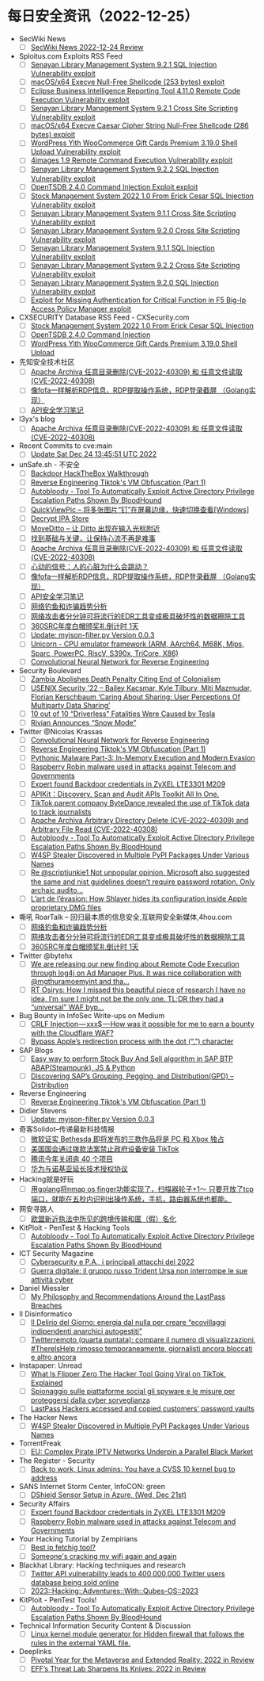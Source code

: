 # 每日安全资讯（2022-12-25）

- SecWiki News
  - [ ] [SecWiki News 2022-12-24 Review](http://www.sec-wiki.com/?2022-12-24)
- Sploitus.com Exploits RSS Feed
  - [ ] [Senayan Library Management System 9.2.1 SQL Injection Vulnerability exploit](https://sploitus.com/exploit?id=1337DAY-ID-38119&utm_source=rss&utm_medium=rss)
  - [ ] [macOS/x64 Execve Null-Free Shellcode (253 bytes) exploit](https://sploitus.com/exploit?id=1337DAY-ID-38121&utm_source=rss&utm_medium=rss)
  - [ ] [Eclipse Business Intelligence Reporting Tool 4.11.0 Remote Code Execution Vulnerability exploit](https://sploitus.com/exploit?id=1337DAY-ID-38125&utm_source=rss&utm_medium=rss)
  - [ ] [Senayan Library Management System 9.2.1 Cross Site Scripting Vulnerability exploit](https://sploitus.com/exploit?id=1337DAY-ID-38118&utm_source=rss&utm_medium=rss)
  - [ ] [macOS/x64 Execve Caesar Cipher String Null-Free Shellcode (286 bytes) exploit](https://sploitus.com/exploit?id=1337DAY-ID-38122&utm_source=rss&utm_medium=rss)
  - [ ] [WordPress Yith WooCommerce Gift Cards Premium 3.19.0 Shell Upload Vulnerability exploit](https://sploitus.com/exploit?id=1337DAY-ID-38127&utm_source=rss&utm_medium=rss)
  - [ ] [4images 1.9 Remote Command Execution Vulnerability exploit](https://sploitus.com/exploit?id=1337DAY-ID-38123&utm_source=rss&utm_medium=rss)
  - [ ] [Senayan Library Management System 9.2.2 SQL Injection Vulnerability exploit](https://sploitus.com/exploit?id=1337DAY-ID-38120&utm_source=rss&utm_medium=rss)
  - [ ] [OpenTSDB 2.4.0 Command Injection Exploit exploit](https://sploitus.com/exploit?id=1337DAY-ID-38128&utm_source=rss&utm_medium=rss)
  - [ ] [Stock Management System 2022 1.0 From Erick Cesar SQL Injection Vulnerability exploit](https://sploitus.com/exploit?id=1337DAY-ID-38126&utm_source=rss&utm_medium=rss)
  - [ ] [Senayan Library Management System 9.1.1 Cross Site Scripting Vulnerability exploit](https://sploitus.com/exploit?id=1337DAY-ID-38115&utm_source=rss&utm_medium=rss)
  - [ ] [Senayan Library Management System 9.2.0 Cross Site Scripting Vulnerability exploit](https://sploitus.com/exploit?id=1337DAY-ID-38116&utm_source=rss&utm_medium=rss)
  - [ ] [Senayan Library Management System 9.1.1 SQL Injection Vulnerability exploit](https://sploitus.com/exploit?id=1337DAY-ID-38114&utm_source=rss&utm_medium=rss)
  - [ ] [Senayan Library Management System 9.2.2 Cross Site Scripting Vulnerability exploit](https://sploitus.com/exploit?id=1337DAY-ID-38124&utm_source=rss&utm_medium=rss)
  - [ ] [Senayan Library Management System 9.2.0 SQL Injection Vulnerability exploit](https://sploitus.com/exploit?id=1337DAY-ID-38117&utm_source=rss&utm_medium=rss)
  - [ ] [Exploit for Missing Authentication for Critical Function in F5 Big-Ip Access Policy Manager exploit](https://sploitus.com/exploit?id=E2690F56-34D9-5735-A733-8193CE2B6DBE&utm_source=rss&utm_medium=rss)
- CXSECURITY Database RSS Feed - CXSecurity.com
  - [ ] [Stock Management System 2022 1.0 From Erick Cesar SQL Injection](https://cxsecurity.com/issue/WLB-2022120045)
  - [ ] [OpenTSDB 2.4.0 Command Injection](https://cxsecurity.com/issue/WLB-2022120044)
  - [ ] [WordPress Yith WooCommerce Gift Cards Premium 3.19.0 Shell Upload](https://cxsecurity.com/issue/WLB-2022120043)
- 先知安全技术社区
  - [ ] [Apache Archiva 任意目录删除(CVE-2022-40309) 和 任意文件读取(CVE-2022-40308)](https://xz.aliyun.com/t/11979)
  - [ ] [像fofa一样解析RDP信息，RDP提取操作系统，RDP登录截屏 （Golang实现）](https://xz.aliyun.com/t/11978)
  - [ ] [API安全学习笔记](https://xz.aliyun.com/t/11977)
- l3yx's blog
  - [ ] [Apache Archiva 任意目录删除(CVE-2022-40309) 和 任意文件读取(CVE-2022-40308)](https://l3yx.github.io/2022/12/24/Apache-Archiva-%E4%BB%BB%E6%84%8F%E7%9B%AE%E5%BD%95%E5%88%A0%E9%99%A4-CVE-2022-40309-%E5%92%8C-%E4%BB%BB%E6%84%8F%E6%96%87%E4%BB%B6%E8%AF%BB%E5%8F%96-CVE-2022-40308/)
- Recent Commits to cve:main
  - [ ] [Update Sat Dec 24 13:45:51 UTC 2022](https://github.com/trickest/cve/commit/2bc7f779f06eccf56574370c16e735b9b6302c3e)
- unSafe.sh - 不安全
  - [ ] [Backdoor HackTheBox Walkthrough](https://buaq.net/go-141277.html)
  - [ ] [Reverse Engineering Tiktok's VM Obfuscation (Part 1)](https://buaq.net/go-141281.html)
  - [ ] [Autobloody - Tool To Automatically Exploit Active Directory Privilege Escalation Paths Shown By BloodHound](https://buaq.net/go-141265.html)
  - [ ] [QuickViewPic – 将多张图片“钉”在屏幕边缘，快速切换查看[Windows]](https://buaq.net/go-141263.html)
  - [ ] [Decrypt IPA Store](https://buaq.net/go-141261.html)
  - [ ] [MoveDitto – 让 Ditto 出现在输入光标附近](https://buaq.net/go-141264.html)
  - [ ] [找到基础与关键，让保持心流不再是难事](https://buaq.net/go-141267.html)
  - [ ] [Apache Archiva 任意目录删除(CVE-2022-40309) 和 任意文件读取(CVE-2022-40308)](https://buaq.net/go-141257.html)
  - [ ] [心动的信号：人的心脏为什么会跳动？​](https://buaq.net/go-141249.html)
  - [ ] [像fofa一样解析RDP信息，RDP提取操作系统，RDP登录截屏 （Golang实现）](https://buaq.net/go-141258.html)
  - [ ] [API安全学习笔记](https://buaq.net/go-141259.html)
  - [ ] [网络钓鱼和诈骗趋势分析](https://buaq.net/go-141239.html)
  - [ ] [网络攻击者分分钟可将流行的EDR工具变成极具破坏性的数据擦除工具](https://buaq.net/go-141240.html)
  - [ ] [360SRC年度白帽颁奖礼倒计时 1天](https://buaq.net/go-141229.html)
  - [ ] [Update: myjson-filter.py Version 0.0.3](https://buaq.net/go-141216.html)
  - [ ] [Unicorn - CPU emulator framework (ARM, AArch64, M68K, Mips, Sparc, PowerPC, RiscV, S390x, TriCore, X86)](https://buaq.net/go-141206.html)
  - [ ] [Convolutional Neural Network for Reverse Engineering](https://buaq.net/go-141199.html)
- Security Boulevard
  - [ ] [Zambia Abolishes Death Penalty Citing End of Colonialism](https://securityboulevard.com/2022/12/zambia-abolishes-death-penalty-citing-end-of-colonialism/)
  - [ ] [USENIX Security ’22 – Bailey Kacsmar, Kyle Tilbury, Miti Mazmudar, Florian Kerschbaum ‘Caring About Sharing: User Perceptions Of Multiparty Data Sharing’](https://securityboulevard.com/2022/12/usenix-security-22-bailey-kacsmar-kyle-tilbury-miti-mazmudar-florian-kerschbaum-caring-about-sharing-user-perceptions-of-multiparty-data-sharing/)
  - [ ] [10 out of 10 “Driverless” Fatalities Were Caused by Tesla](https://securityboulevard.com/2022/12/10-out-of-10-driverless-fatalities-were-caused-by-tesla/)
  - [ ] [Rivian Announces “Snow Mode”](https://securityboulevard.com/2022/12/rivian-announces-snow-mode/)
- Twitter @Nicolas Krassas
  - [ ] [Convolutional Neural Network for Reverse Engineering](https://twitter.com/Dinosn/status/1606724740408029184)
  - [ ] [Reverse Engineering Tiktok's VM Obfuscation (Part 1)](https://twitter.com/Dinosn/status/1606724711815479296)
  - [ ] [Pythonic Malware Part-3: In-Memory Execution and Modern Evasion](https://twitter.com/Dinosn/status/1606709123399172096)
  - [ ] [Raspberry Robin malware used in attacks against Telecom and Governments](https://twitter.com/Dinosn/status/1606708841235750912)
  - [ ] [Expert found Backdoor credentials in ZyXEL LTE3301 M209](https://twitter.com/Dinosn/status/1606708802413273094)
  - [ ] [APIKit：Discovery, Scan and Audit APIs Toolkit All In One.](https://twitter.com/Dinosn/status/1606648865809219586)
  - [ ] [TikTok parent company ByteDance revealed the use of TikTok data to track journalists](https://twitter.com/Dinosn/status/1606648225267605505)
  - [ ] [Apache Archiva Arbitrary Directory Delete (CVE-2022-40309) and Arbitrary File Read (CVE-2022-40308)](https://twitter.com/Dinosn/status/1606648180606734337)
  - [ ] [Autobloody - Tool To Automatically Exploit Active Directory Privilege Escalation Paths Shown By BloodHound](https://twitter.com/Dinosn/status/1606647822035652610)
  - [ ] [W4SP Stealer Discovered in Multiple PyPI Packages Under Various Names](https://twitter.com/Dinosn/status/1606647794646786051)
  - [ ] [Re @scriptjunkie1 Not unpopular opinion. Microsoft also suggested the same and nist guidelines doesn’t require password rotation. Only archaic audito...](https://twitter.com/Dinosn/status/1606604273873260544)
  - [ ] [L’art de l’évasion: How Shlayer hides its configuration inside Apple proprietary DMG files](https://twitter.com/Dinosn/status/1606546826005516292)
- 嘶吼 RoarTalk – 回归最本质的信息安全,互联网安全新媒体,4hou.com
  - [ ] [网络钓鱼和诈骗趋势分析](https://www.4hou.com/posts/ykj6)
  - [ ] [网络攻击者分分钟可将流行的EDR工具变成极具破坏性的数据擦除工具](https://www.4hou.com/posts/oJ1Y)
  - [ ] [360SRC年度白帽颁奖礼倒计时 1天](https://www.4hou.com/posts/4KB7)
- Twitter @bytehx
  - [ ] [We are releasing our new finding about Remote Code Execution through log4j on Ad Manager Plus. It was nice collaboration with @mgthuramoemyint and tha...](https://twitter.com/bytehx343/status/1606658410258509824)
  - [ ] [RT Osirys: How I missed this beautiful piece of research I have no idea, I’m sure I might not be the only one. TL;DR they had a “universal” WAF byp...](https://twitter.com/osiryszzz/status/1606470124344856576)
- Bug Bounty in InfoSec Write-ups on Medium
  - [ ] [CRLF Injection — xxx$ — How was it possible for me to earn a bounty with the Cloudflare WAF?](https://infosecwriteups.com/crlf-injection-xxx-how-was-it-possible-for-me-to-earn-a-bounty-with-the-cloudflare-waf-f581506f97f5?source=rss----7b722bfd1b8d--bug_bounty)
  - [ ] [Bypass Apple’s redirection process with the dot (“.”) character](https://infosecwriteups.com/bypass-apples-redirection-process-with-the-dot-character-c47d40537202?source=rss----7b722bfd1b8d--bug_bounty)
- SAP Blogs
  - [ ] [Easy way to perform Stock Buy And Sell algorithm in SAP BTP ABAP(Steampunk), JS & Python](https://blogs.sap.com/2022/12/24/easy-way-to-perform-stock-buy-and-sell-algorithm-in-sap-btp-abapsteampunk-js-python/)
  - [ ] [Discovering SAP’s Grouping, Pegging, and Distribution(GPD) – Distribution](https://blogs.sap.com/2022/12/24/discovering-saps-grouping-pegging-and-distributiongpd-distribution/)
- Reverse Engineering
  - [ ] [Reverse Engineering Tiktok's VM Obfuscation (Part 1)](https://www.reddit.com/r/ReverseEngineering/comments/zubos7/reverse_engineering_tiktoks_vm_obfuscation_part_1/)
- Didier Stevens
  - [ ] [Update: myjson-filter.py Version 0.0.3](https://blog.didierstevens.com/2022/12/24/update-myjson-filter-py-version-0-0-3/)
- 奇客Solidot–传递最新科技情报
  - [ ] [微软证实 Bethesda 即将发布的三款作品将是 PC 和 Xbox 独占](https://www.solidot.org/story?sid=73750)
  - [ ] [美国国会通过拨款法案禁止政府设备安装 TikTok](https://www.solidot.org/story?sid=73749)
  - [ ] [腾讯今年关闭逾 40 个项目](https://www.solidot.org/story?sid=73748)
  - [ ] [华为与诺基亚延长技术授权协议](https://www.solidot.org/story?sid=73747)
- Hacking就是好玩
  - [ ] [用golang将nmap os finger功能实现了，扫描器轮子+1～ 只要开放了tcp端口，就能在五秒内识别出操作系统，手机，路由器系统也都能。](https://mp.weixin.qq.com/s?__biz=MzU2NzcwNTY3Mg==&mid=2247484628&idx=1&sn=bc49ebef8e160a51cd7eee0020dd27b9&chksm=fc986df3cbefe4e54c3deeb1648e31aa81a69d55109ff74944a9d71ad679ef0cdda8ed82fb07&scene=58&subscene=0#rd)
- 网安寻路人
  - [ ] [欧盟新近执法中所见的跨境传输和匿（假）名化](https://mp.weixin.qq.com/s?__biz=MzIxODM0NDU4MQ==&mid=2247497582&idx=1&sn=283a8cce070763340d46579117f5de5a&chksm=97e94a84a09ec392b71f52c753314ff7211bccb0959f014159ab27f24353945ed32fc60a3684&scene=58&subscene=0#rd)
- KitPloit - PenTest & Hacking Tools
  - [ ] [Autobloody - Tool To Automatically Exploit Active Directory Privilege Escalation Paths Shown By BloodHound](http://www.kitploit.com/2022/12/autobloody-tool-to-automatically.html)
- ICT Security Magazine
  - [ ] [Cybersecurity e P.A., i principali attacchi del 2022](https://www.ictsecuritymagazine.com/notizie/cybersecurity-e-p-a-i-principali-attacchi-del-2022/)
  - [ ] [Guerra digitale: il gruppo russo Trident Ursa non interrompe le sue attività cyber](https://www.ictsecuritymagazine.com/notizie/guerra-digitale-il-gruppo-russo-trident-ursa-non-interrompe-le-sue-attivita-cyber/)
- Daniel Miessler
  - [ ] [My Philosophy and Recommendations Around the LastPass Breaches](https://danielmiessler.com/blog/my-philosophy-and-recommendations-around-the-lastpass-breaches/)
- Il Disinformatico
  - [ ] [Il Delirio del Giorno: energia dal nulla per creare “ecovillaggi indipendenti anarchici autogestiti”](http://attivissimo.blogspot.com/2022/12/il-delirio-del-giorno-energia-dal-nulla.html)
  - [ ] [Twitterremoto (quarta puntata): compare il numero di visualizzazioni, #ThereIsHelp rimosso temporaneamente, giornalisti ancora bloccati e altro ancora](http://attivissimo.blogspot.com/2022/12/twitterremoto-quarta-puntata-compare-il.html)
- Instapaper: Unread
  - [ ] [What Is Flipper Zero The Hacker Tool Going Viral on TikTok, Explained](https://www.wired.com/story/what-is-flipper-zero-tiktok/)
  - [ ] [Spionaggio sulle piattaforme social gli spyware e le misure per proteggersi dalla cyber sorveglianza](https://www.cybersecurity360.it/nuove-minacce/spionaggio-sulle-piattaforme-social-gli-spyware-e-le-misure-per-proteggersi-dalla-cyber-sorveglianza/)
  - [ ] [LastPass Hackers accessed and copied customers’ password vaults](https://www-therecord.recfut.com/lastpass-hackers-accessed-and-copied-customers-password-vaults/)
- The Hacker News
  - [ ] [W4SP Stealer Discovered in Multiple PyPI Packages Under Various Names](https://thehackernews.com/2022/12/w4sp-stealer-discovered-in-multiple.html)
- TorrentFreak
  - [ ] [EU: Complex Pirate IPTV Networks Underpin a Parallel Black Market](https://torrentfreak.com/eu-complex-pirate-iptv-networks-underpin-a-parallel-black-market-221224/)
- The Register - Security
  - [ ] [Back to work, Linux admins: You have a CVSS 10 kernel bug to address](https://go.theregister.com/feed/www.theregister.com/2022/12/24/back_to_work_linux_admins/)
- SANS Internet Storm Center, InfoCON: green
  - [ ] [DShield Sensor Setup in Azure, (Wed, Dec 21st)](https://isc.sans.edu/diary/rss/29370)
- Security Affairs
  - [ ] [Expert found Backdoor credentials in ZyXEL LTE3301 M209](https://securityaffairs.co/wordpress/139974/hacking/backdoor-credentials-zyxel-lte3301-m209.html)
  - [ ] [Raspberry Robin malware used in attacks against Telecom and Governments](https://securityaffairs.co/wordpress/139964/breaking-news/raspberry-robin-targets-telecom-governments.html)
- Your Hacking Tutorial by Zempirians
  - [ ] [Best ip fetchig tool?](https://www.reddit.com/r/HowToHack/comments/zu8g92/best_ip_fetchig_tool/)
  - [ ] [Someone's cracking my wifi again and again](https://www.reddit.com/r/HowToHack/comments/zucvce/someones_cracking_my_wifi_again_and_again/)
- Blackhat Library: Hacking techniques and research
  - [ ] [Twitter API vulnerability leads to 400,000,000 Twitter users database being sold online](https://www.reddit.com/r/blackhat/comments/zudbyd/twitter_api_vulnerability_leads_to_400000000/)
  - [ ] [2023::Hacking::Adventures::With::Qubes-OS::2023](https://www.reddit.com/r/blackhat/comments/ztwx1o/2023hackingadventureswithqubesos2023/)
- KitPloit - PenTest Tools!
  - [ ] [Autobloody - Tool To Automatically Exploit Active Directory Privilege Escalation Paths Shown By BloodHound](http://www.kitploit.com/2022/12/autobloody-tool-to-automatically.html)
- Technical Information Security Content & Discussion
  - [ ] [Linux kernel module generator for Hidden firewall that follows the rules in the external YAML file.](https://www.reddit.com/r/netsec/comments/zu3i3c/linux_kernel_module_generator_for_hidden_firewall/)
- Deeplinks
  - [ ] [Pivotal Year for the Metaverse and Extended Reality: 2022 in Review](https://www.eff.org/deeplinks/2022/12/pivotal-year-metaverse-and-extended-reality)
  - [ ] [EFF’s Threat Lab Sharpens Its Knives: 2022 in Review](https://www.eff.org/deeplinks/2022/12/threat-lab-2022-year-review)
